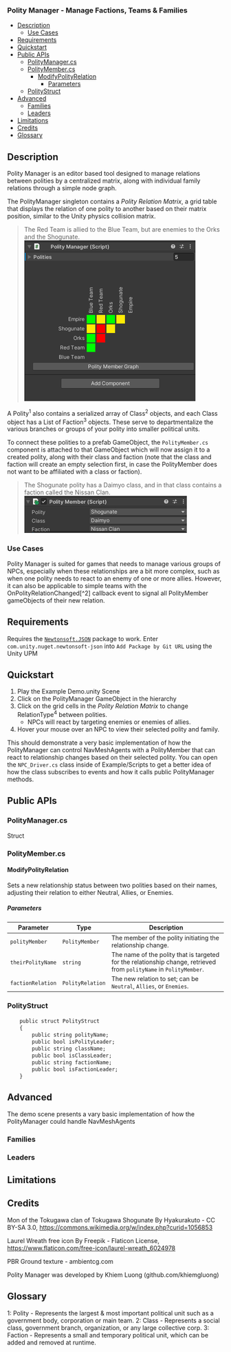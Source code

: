 ### Polity Manager - Manage Factions, Teams & Families

<!-- 1. [Description](#description)
   - [Use Cases](#use-cases)
2. [Requirements](#requirements)
3. [Quickstart](#quickstart)
4. [Public APIs](#public-apis)
5. [Advanced](#advanced)
   - [Families](#families)
   - [Leaders](#leaders)
6. [Credits](#credits)
7. [Glossary](#glossary) -->

- [Description](#description)
  - [Use Cases](#use-cases)
- [Requirements](#requirements)
- [Quickstart](#quickstart)
- [Public APIs](#public-apis)
  - [PolityManager.cs](#politymanagercs)
  - [PolityMember.cs](#politymembercs)
    - [ModifyPolityRelation](#modifypolityrelation)
      - [Parameters](#parameters)
  - [PolityStruct](#politystruct)
- [Advanced](#advanced)
  - [Families](#families)
  - [Leaders](#leaders)
- [Limitations](#limitations)
- [Credits](#credits)
- [Glossary](#glossary)

## Description

Polity Manager is an editor based tool designed to manage relations between polities by a centralized matrix, along with individual family relations through a simple node graph.

The PolityManager singleton contains a _Polity Relation Matrix_, a grid table that displays the relation of one polity to another based on their matrix position, similar to the Unity physics collision matrix.
>The Red Team is allied to the Blue Team, but are enemies to the Orks and the Shogunate.
![Polity Relation Matrix](<PolityManager Relation Matrix.png>)

A Polity<sup>1</sup> also contains a serialized array of Class<sup>2</sup> objects, and each Class object has a List of Faction<sup>3</sup> objects. These serve to departmentalize the various branches or groups of your polity into smaller political units.

To connect these polities to a prefab GameObject, the `PolityMember.cs` component is attached to that GameObject which will now assign it to a created polity, along with their class and faction (note that the class and faction will create an empty selection first, in case the PolityMember does not want to be affiliated with a class or faction).
> The Shogunate polity has a Daimyo class, and in that class contains a faction called the Nissan Clan.
![PolityMember](PolityMember.png)

### Use Cases

Polity Manager is suited for games that needs to manage various groups of NPCs, especially when these relationships are a bit more complex, such as when one polity needs to react to an enemy of one or more allies. However, it can also be applicable to simple teams with the OnPolityRelationChanged[^2] callback event to signal all PolityMember gameObjects of their new relation.

## Requirements

Requires the [`Newtonsoft.JSON`](https://www.newtonsoft.com/json) package to work.
Enter `com.unity.nuget.newtonsoft-json` into `Add Package by Git URL` using the Unity UPM

## Quickstart

1. Play the Example Demo.unity Scene
2. Click on the PolityManager GameObject in the hierarchy
3. Click on the grid cells in the _Polity Relation Matrix_ to change RelationType<sup>4</sup> between polities.
   - NPCs will react by targeting enemies or enemies of allies.
4. Hover your mouse over an NPC to view their selected polity and family.

This should demonstrate a very basic implementation of how the PolityManager can control NavMeshAgents with a PolityMember that can react to relationship changes based on their selected polity.
You can open the `NPC_Driver.cs` class inside of Example/Scripts to get a better idea of how the class subscribes to events and how it calls public PolityManager methods.

## Public APIs

### PolityManager.cs

Struct

### PolityMember.cs

#### ModifyPolityRelation

Sets a new relationship status between two polities based on their names, adjusting their relation to either Neutral, Allies, or Enemies.

##### Parameters

| Parameter          | Type             | Description |
|--------------------|------------------|-------------|
| `polityMember`     | `PolityMember`   | The member of the polity initiating the relationship change. |
| `theirPolityName`  | `string`         | The name of the polity that is targeted for the relationship change, retrieved from `polityName` in `PolityMember`. |
| `factionRelation`  | `PolityRelation` | The new relation to set; can be `Neutral`, `Allies`, or `Enemies`. |

### PolityStruct

        public struct PolityStruct
        {
            public string polityName;
            public bool isPolityLeader;
            public string className;
            public bool isClassLeader;
            public string factionName;
            public bool isFactionLeader;
        }

## Advanced

The demo scene presents a vary basic implementation of how the PolityManager could handle NavMeshAgents

### Families

### Leaders

## Limitations

## Credits

Mon of the Tokugawa clan of Tokugawa Shogunate
By Hyakurakuto - CC BY-SA 3.0, <https://commons.wikimedia.org/w/index.php?curid=1056853>

Laurel Wreath free icon
By Freepik - Flaticon License, <https://www.flaticon.com/free-icon/laurel-wreath_6024978>

PBR Ground texture - ambientcg.com

Polity Manager was developed by Khiem Luong (github.com/khiemgluong)

## Glossary

1: Polity - Represents the largest & most important political unit such as a government body, corporation or main team.
2: Class - Represents a social class, government branch, organization, or any large collective corp.
3: Faction - Represents a small and temporary political unit, which can be added and removed at runtime.
